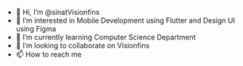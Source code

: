 - 👋 Hi, I’m @sinatVisionfins
- 👀 I’m interested in Mobile Development using Flutter and Design UI using Figma
- 🌱 I’m currently learning Computer Science Department
- 💞️ I’m looking to collaborate on Visionfins
- 📫 How to reach me 

<!---
sinatVisionfins/sinatVisionfins is a ✨ special ✨ repository because its `README.md` (this file) appears on your GitHub profile.
You can click the Preview link to take a look at your changes.
--->
